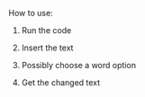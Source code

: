 How to use:

1. Run the code

2. Insert the text

3. Possibly choose a word option

4. Get the changed text
